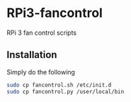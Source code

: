 # RPi3-fancontrol
RPi 3 fan control scripts

## Installation
Simply do the following
```bash
sudo cp fancontrol.sh /etc/init.d
sudo cp fancontrol.py /user/local/bin
```
